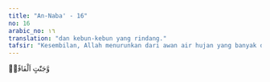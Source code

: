```yaml
---
title: "An-Naba' - 16"
no: 16
arabic_no: ١٦
translation: "dan kebun-kebun yang rindang."
tafsir: "Kesembilan, Allah menurunkan dari awan air hujan yang banyak dan memberi manfaat, terutama untuk menumbuhkan tumbuh-tumbuhan yang berguna bagi manusia dan binatang.\n\nHal itu bertujuan agar dapat menumbuhkan biji-bijian seperti gandum, sayur, padi, dan tumbuh-tumbuhan untuk bahan makanan manusia dan hewan ternak. Demikian pula kebun-kebun dan taman-taman yang lebat dengan daun-daunnya yang rimbun.\n\nDalam ayat ini, Allah menyebut bermacam-macam tanaman yang tumbuh di bumi, di antaranya ada yang mempunyai batang dan ada yang tidak. Ada yang menghasilkan buah-buahan dan ada pula yang menghasilkan biji-bijian seperti gandum, padi, dan lain-lain untuk makanan manusia. Ada pula tanaman-tanaman untuk makanan binatang ternak. Semuanya itu merupakan makanan-makanan pokok dan tambahan bagi manusia."
---
```

وَّجَنّٰتٍ اَلْفَافًاۗ
